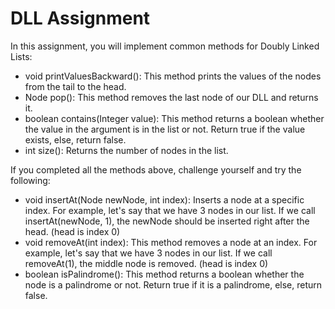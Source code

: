 # DLL Assignment

In this assignment, you will implement common methods for Doubly Linked Lists:
* void printValuesBackward(): This method prints the values of the nodes from the tail to the head.
* Node pop(): This method removes the last node of our DLL and returns it.
* boolean contains(Integer value): This method returns a boolean whether the value in the argument is in the list or not. Return true if the value exists, else, return false.
* int size(): Returns the number of nodes in the list.

If you completed all the methods above, challenge yourself and try the following:
* void insertAt(Node newNode, int index): Inserts a node at a specific index. For example, let's say that we have 3 nodes in our list. If we call insertAt(newNode, 1), the newNode should be inserted right after the head. (head is index 0)
* void removeAt(int index): This method removes a node at an index. For example, let's say that we have 3 nodes in our list. If we call removeAt(1), the middle node is removed. (head is index 0)
* boolean isPalindrome(): This method returns a boolean whether the node is a palindrome or not. Return true if it is a palindrome, else, return false.

